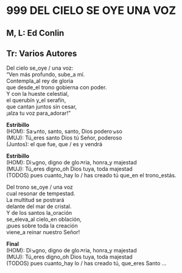 # 999 DEL CIELO SE OYE UNA VOZ

## M, L: Ed Conlin
## Tr: Varios Autores

Del cielo se_oye / una voz:  
“Ven más profundo, sube_a mí.  
Contempla_al rey de gloria  
que desde_el trono gobierna con poder.  
Y con la hueste celestial,  
el querubín y_el serafín,  
que cantan juntos sin cesar,  
¡alza tu voz para_adorar!”  

**Estribillo**  
(HOM): Sa↘nto, santo, santo, Dios podero↘so  
(MUJ): Tú_eres santo Dios tú Señor, poderoso  
(Juntos): el que fue, que / es y vendrá  

**Estribillo**  
(HOM): Di↘gno, digno de glo↗ria, honra_y majestad  
(MUJ): Tú_eres digno_oh Dios tuya, toda majestad  
(TODOS) pues cuanto_hay lo / has creado tú que_en el trono_estás.  

Del trono se_oye / una voz  
cual resonar de tempestad.  
La multitud se postrará  
delante del mar de cristal.  
Y de los santos la_oración  
se_eleva_al cielo_en oblación,  
¡pues sobre toda la creación  
viene_a reinar nuestro Señor!  

**Final**  
(HOM): Di↘gno, digno de glo↗ria, honra_y majestad  
(MUJ): Tú_eres digno_oh Dios tuya, toda majestad  
(TODOS) pues cuanto_hay lo / has creado tú, que_eres Santo ...  

